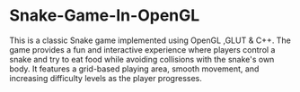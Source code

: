 # Snake-Game-In-OpenGL
This is a classic Snake game implemented using OpenGL ,GLUT &amp; C++. The game provides a fun and interactive experience where players control a snake and try to eat food while avoiding collisions with the snake's own body. It features a grid-based playing area, smooth movement, and increasing difficulty levels as the player progresses.
